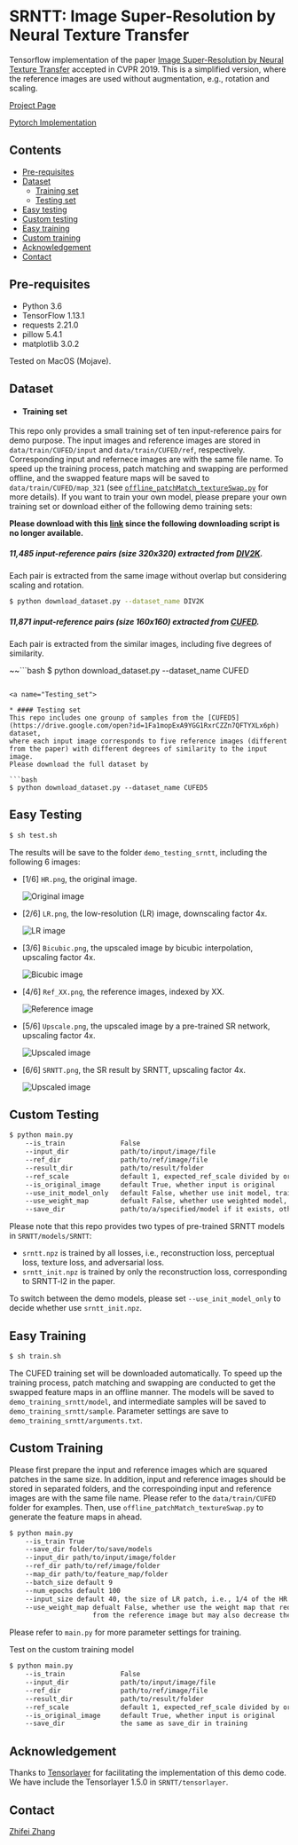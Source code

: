 # SRNTT: Image Super-Resolution by Neural Texture Transfer
Tensorflow implementation of the paper [Image Super-Resolution by Neural Texture Transfer](https://zzutk.github.io/SRNTT-Project-Page/cvpr2019_final.pdf) accepted in CVPR 2019.
This is a simplified version, where the reference images are used without augmentation, e.g., rotation and scaling.

[Project Page](https://zzutk.github.io/SRNTT-Project-Page/)

[Pytorch Implementation](https://github.com/S-aiueo32/srntt-pytorch)


## Contents
* [Pre-requisites](#Pre-requisites)
* [Dataset](#Dataset)
    * [Training set](#Training_set)
    * [Testing set](#Testing_set)
* [Easy testing](#Easy_testing)
* [Custom testing](#Custom_testing)
* [Easy training](#Easy_training)
* [Custom training](#Custom_training)
* [Acknowledgement](#Acknowledgement)
* [Contact](#Contact)

<a name="Pre-requisites">

## Pre-requisites

* Python 3.6
* TensorFlow 1.13.1
* requests 2.21.0
* pillow 5.4.1
* matplotlib 3.0.2

Tested on MacOS (Mojave).

<a name="Dataset">

## Dataset

<a name="Training_set">

* #### Training set
This repo only provides a small training set of ten input-reference pairs for demo purpose. 
The input images and reference images are stored in `data/train/CUFED/input` and `data/train/CUFED/ref`, respectively.
Corresponding input and refernece images are with the same file name. 
To speed up the training process, patch matching and swapping are performed offline, 
and the swapped feature maps will be saved to `data/train/CUFED/map_321` (see [`offline_patchMatch_textureSwap.py`](offline_patchMatch_textureSwap.py) for more details). 
If you want to train your own model, please prepare your own training set or download either of the following demo training sets:

**Please download with this [link](https://drive.google.com/drive/folders/13BGwJMQfK6xhCNXN0y53dctthVloxniz?usp=sharing) since the following downloading script is no longer available.**

##### 11,485 input-reference pairs (size 320x320) extracted from [DIV2K](https://data.vision.ee.ethz.ch/cvl/DIV2K/). 
Each pair is extracted from the same image without overlap but considering scaling and rotation. 

```bash
$ python download_dataset.py --dataset_name DIV2K
```

##### 11,871 input-reference pairs (size 160x160) extracted from [CUFED](http://acsweb.ucsd.edu/~yuw176/event-curation.html).
Each pair is extracted from the similar images, including five degrees of similarity. 


~~```bash
$ python download_dataset.py --dataset_name CUFED
```~~

<a name="Testing_set">

* #### Testing set
This repo includes one grounp of samples from the [CUFED5](https://drive.google.com/open?id=1Fa1mopExA9YGG1RxrCZZn7QFTYXLx6ph) dataset, 
where each input image corresponds to five reference images (different from the paper) with different degrees of similarity to the input image. 
Please download the full dataset by

```bash
$ python download_dataset.py --dataset_name CUFED5
```

<a name="Easy_testing">

## Easy Testing

```bash
$ sh test.sh
```

The results will be save to the folder `demo_testing_srntt`, including the following 6 images:
* [1/6] `HR.png`, the original image.

  ![Original image](demo_testing_srntt/HR.png)

* [2/6] `LR.png`, the low-resolution (LR) image, downscaling factor 4x.

  ![LR image](demo_testing_srntt/LR.png)
  
* [3/6] `Bicubic.png`, the upscaled image by bicubic interpolation, upscaling factor 4x.

  ![Bicubic image](demo_testing_srntt/Bicubic.png)
  
* [4/6] `Ref_XX.png`, the reference images, indexed by XX.

  ![Reference image](demo_testing_srntt/Ref_00.png)
  
* [5/6] `Upscale.png`, the upscaled image by a pre-trained SR network, upscaling factor 4x.

  ![Upscaled image](demo_testing_srntt/Upscale.png)
  
* [6/6] `SRNTT.png`, the SR result by SRNTT, upscaling factor 4x.

  ![Upscaled image](demo_testing_srntt/SRNTT.png)

<a name="Custom_testing">

## Custom Testing
```bash
$ python main.py 
    --is_train              False 
    --input_dir             path/to/input/image/file
    --ref_dir               path/to/ref/image/file
    --result_dir            path/to/result/folder
    --ref_scale             default 1, expected_ref_scale divided by original_ref_scale
    --is_original_image     default True, whether input is original 
    --use_init_model_only   default False, whether use init model, trained with reconstruction loss only
    --use_weight_map        defualt False, whether use weighted model, trained with the weight map.
    --save_dir              path/to/a/specified/model if it exists, otherwise ignor this parameter
```

Please note that this repo provides two types of pre-trained SRNTT models in `SRNTT/models/SRNTT`:
* `srntt.npz` is trained by all losses, i.e., reconstruction loss, perceptual loss, texture loss, and adversarial loss.
* `srntt_init.npz` is trained by only the reconstruction loss, corresponding to SRNTT-l2 in the paper. 

To switch between the demo models, please set `--use_init_model_only` to decide whether use `srntt_init.npz`.
<a name="Easy_training">

## Easy Training

```bash
$ sh train.sh
```

The CUFED training set will be downloaded automatically.
To speed up the training process, patch matching and swapping are conducted to get the swapped feature maps in an offline manner.
The models will be saved to `demo_training_srntt/model`, and intermediate samples will be saved to `demo_training_srntt/sample`.
Parameter settings are save to `demo_training_srntt/arguments.txt`.

<a name="Custom_training">

## Custom Training
Please first prepare the input and reference images which are squared patches in the same size.
In addition, input and reference images should be stored in separated folders,
and the correspoinding input and reference images are with the same file name. Please refer to the `data/train/CUFED` folder for examples.
Then, use `offline_patchMatch_textureSwap.py` to generate the feature maps in ahead.

```bash
$ python main.py
    --is_train True
    --save_dir folder/to/save/models
    --input_dir path/to/input/image/folder
    --ref_dir path/to/ref/image/folder
    --map_dir path/to/feature_map/folder
    --batch_size default 9
    --num_epochs default 100
    --input_size default 40, the size of LR patch, i.e., 1/4 of the HR image, set to 80 for the DIV2K dataset
    --use_weight_map defualt False, whether use the weight map that reduces negative effect 
                     from the reference image but may also decrease the sharpness.  
```
Please refer to `main.py` for more parameter settings for training.

Test on the custom training model
```bash
$ python main.py 
    --is_train              False 
    --input_dir             path/to/input/image/file
    --ref_dir               path/to/ref/image/file
    --result_dir            path/to/result/folder
    --ref_scale             default 1, expected_ref_scale divided by original_ref_scale
    --is_original_image     default True, whether input is original 
    --save_dir              the same as save_dir in training
```

<a name="Acknowledgement">

## Acknowledgement
Thanks to [Tensorlayer](https://github.com/tensorlayer/tensorlayer) for 
facilitating the implementation of this demo code. 
We have include the Tensorlayer 1.5.0 in `SRNTT/tensorlayer`.

<a name="Contact">

## Contact
[Zhifei Zhang](https://zzutk.github.io/)







